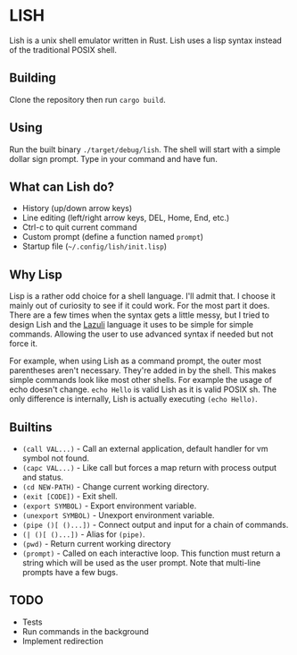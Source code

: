 # LISH

Lish is a unix shell emulator written in Rust. Lish uses a lisp syntax instead
of the traditional POSIX shell.

## Building

Clone the repository then run `cargo build`.

## Using

Run the built binary `./target/debug/lish`. The shell will start with a simple
dollar sign prompt. Type in your command and have fun.

## What can Lish do?

- History (up/down arrow keys)
- Line editing (left/right arrow keys, DEL, Home, End, etc.)
- Ctrl-c to quit current command
- Custom prompt (define a function named `prompt`)
- Startup file (`~/.config/lish/init.lisp`)

## Why Lisp

Lisp is a rather odd choice for a shell language. I'll admit that. I choose it
mainly out of curiosity to see if it could work. For the most part it does.
There are a few times when the syntax gets a little messy, but I tried to design
Lish and the [Lazuli](https://github.com/lfkeitel/lazuli-lisp) language it uses
to be simple for simple commands. Allowing the user to use advanced syntax if
needed but not force it.

For example, when using Lish as a command prompt, the outer most parentheses
aren't necessary. They're added in by the shell. This makes simple commands look
like most other shells. For example the usage of echo doesn't change. `echo Hello` is valid Lish as it is valid POSIX sh. The only difference is internally,
Lish is actually executing `(echo Hello)`.

## Builtins

- `(call VAL...)` - Call an external application, default handler for vm symbol
  not found.
- `(capc VAL...)` - Like call but forces a map return with process output and
  status.
- `(cd NEW-PATH)` - Change current working directory.
- `(exit [CODE])` - Exit shell.
- `(export SYMBOL)` - Export environment variable.
- `(unexport SYMBOL)` - Unexport environment variable.
- `(pipe ()[ ()...])` - Connect output and input for a chain of commands.
- `(| ()[ ()...])` - Alias for `(pipe)`.
- `(pwd)` - Return current working directory
- `(prompt)` - Called on each interactive loop. This function must return a
  string which will be used as the user prompt. Note that multi-line prompts
  have a few bugs.

## TODO

- Tests
- Run commands in the background
- Implement redirection
